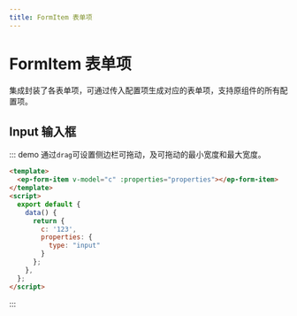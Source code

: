 ```yaml
---
title: FormItem 表单项
---
```


# FormItem 表单项

集成封装了各表单项，可通过传入配置项生成对应的表单项，支持原组件的所有配置项。

## Input 输入框

::: demo 通过`drag`可设置侧边栏可拖动，及可拖动的最小宽度和最大宽度。

```html
<template>
  <ep-form-item v-model="c" :properties="properties"></ep-form-item>
</template>
<script>
  export default {
    data() {
      return {
        c: '123',
        properties: {
          type: "input"
        }
      };
    },
  };
</script>
```

:::